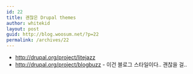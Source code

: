 ```yaml
---
id: 22
title: 괜찮은 Drupal themes
author: whitekid
layout: post
guid: http://blog.woosum.net/?p=22
permalink: /archives/22
---
```

 * http://drupal.org/project/litejazz
 * http://drupal.org/project/blogbuzz - 이건 블로그 스타일이다.. 괜찮을 걸..